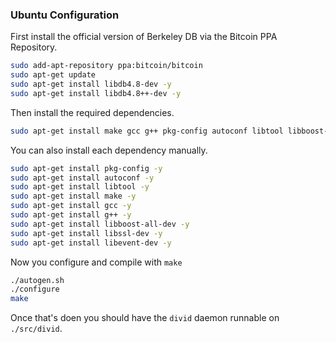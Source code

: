 ### Ubuntu Configuration

First install the official version of Berkeley DB via the Bitcoin PPA Repository.

```bash
sudo add-apt-repository ppa:bitcoin/bitcoin
sudo apt-get update
sudo apt-get install libdb4.8-dev -y
sudo apt-get install libdb4.8++-dev -y
```

Then install the required dependencies.

```bash
sudo apt-get install make gcc g++ pkg-config autoconf libtool libboost-all-dev libssl-dev libevent-dev -y
```

You can also install each dependency manually.

```bash
sudo apt-get install pkg-config -y
sudo apt-get install autoconf -y
sudo apt-get install libtool -y
sudo apt-get install make -y
sudo apt-get install gcc -y
sudo apt-get install g++ -y
sudo apt-get install libboost-all-dev -y
sudo apt-get install libssl-dev -y
sudo apt-get install libevent-dev -y
```

Now you configure and compile with `make`

```bash
./autogen.sh
./configure
make
```

Once that's doen you should have the `divid` daemon runnable on `./src/divid`.
